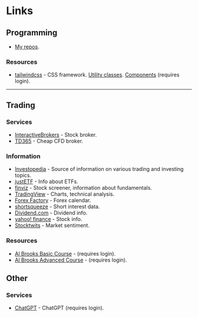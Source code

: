 # Links

## Programming

- [My repos](https://github.com/mrzli/repos).

### Resources

- [tailwindcss](https://tailwindcss.com/) - CSS framework. [Utility classes](https://tailwindcss.com/docs/). [Components](https://tailwindui.com/components) (requires login).

---

## Trading

### Services

- [InteractiveBrokers](https://www.interactivebrokers.co.uk/sso/Login) - Stock broker.
- [TD365](https://td365.com/) - Cheap CFD broker.

### Information

- [Investopedia](https://investopedia.com/) - Source of information on various trading and investing topics.
- [justETF](https://www.justetf.com/en/) - Info about ETFs.
- [finviz](https://finviz.com/) - Stock screener, information about fundamentals.
- [TradingView](https://tradingview.com/) - Charts, technical analysis.
- [Forex Factory](https://www.forexfactory.com/calendar?month=this) - Forex calendar.
- [shortsqueeze](https://shortsqueeze.com/) - Short interest data.
- [Dividend.com](https://dividend.com/) - Dividend info.
- [yahoo! finance](https://finance.yahoo.com/) - Stock info.
- [Stocktwits](https://stocktwits.com/) - Market sentiment.

### Resources

- [Al Brooks Basic Course](https://www.daytradinginsight.com/course/best-trades/) - (requires login).
- [Al Brooks Advanced Course](https://www.brookstradingcourse.com/td365-advanced-course/) - (requires login).

## Other

### Services

- [ChatGPT](https://chat.openai.com/) - ChatGPT (requires login).
